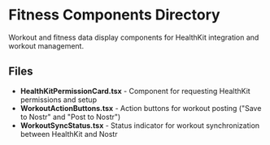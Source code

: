 # Fitness Components Directory

Workout and fitness data display components for HealthKit integration and workout management.

## Files

- **HealthKitPermissionCard.tsx** - Component for requesting HealthKit permissions and setup
- **WorkoutActionButtons.tsx** - Action buttons for workout posting ("Save to Nostr" and "Post to Nostr")
- **WorkoutSyncStatus.tsx** - Status indicator for workout synchronization between HealthKit and Nostr